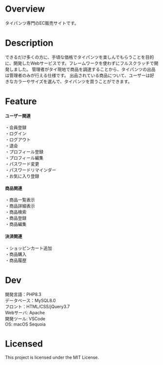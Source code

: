 # Overview
タイパンツ専門のEC販売サイトです。

# Description
できるだけ多くの方に、手頃な価格でタイパンツを楽しんでもらうことを目的に、開発したWebサービスです。フレームワークを使わずにフルスクラッチで開発しました。
管理者がタイ現地で商品を調達することから、タイパンツの出品は管理者のみが行える仕様です。
出品されている商品について、ユーザーは好きなカラーやサイズを選んで、タイパンツを買うことができます。

# Feature
#### ユーザー関連  
・会員登録  
・ログイン  
・ログアウト  
・退会  
・プロフィール登録  
・プロフィール編集  
・パスワード変更  
・パスワードリマインダー  
・お気に入り登録  

#### 商品関連
・商品一覧表示  
・商品詳細表示  
・商品検索  
・商品登録  
・商品編集  

#### 決済関連
・ショッピンカート追加  
・商品購入  
・商品履歴  


# Dev
開発言語：PHP8.3  
データベース：MySQL8.0  
フロント：HTML/CSS/jQuery3.7  
Webサーバ: Apache  
開発ツール: VSCode  
OS: macOS Sequoia  


# Licensed
This project is licensed under the MIT License.

